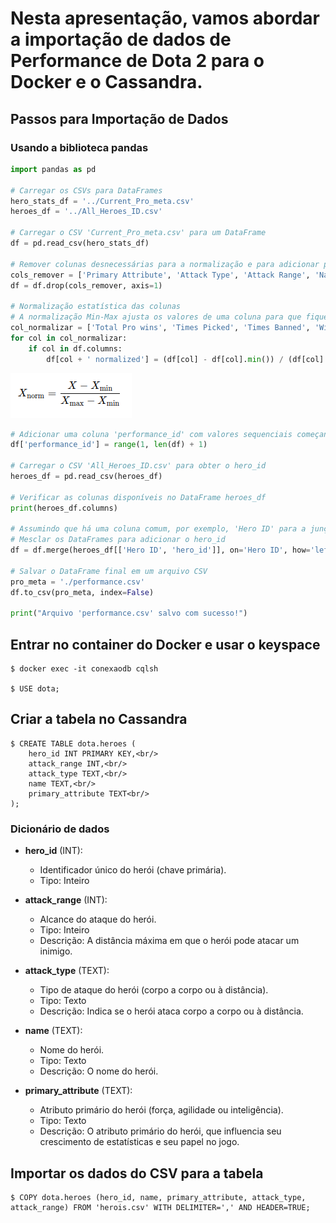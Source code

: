 # Nesta apresentação, vamos abordar a importação de dados de Performance de Dota 2 para o Docker e o Cassandra.

## Passos para Importação de Dados

### Usando a biblioteca pandas
```python
import pandas as pd

# Carregar os CSVs para DataFrames
hero_stats_df = '../Current_Pro_meta.csv'
heroes_df = '../All_Heroes_ID.csv'

# Carregar o CSV 'Current_Pro_meta.csv' para um DataFrame
df = pd.read_csv(hero_stats_df)

# Remover colunas desnecessárias para a normalização e para adicionar performance_id e hero_id
cols_remover = ['Primary Attribute', 'Attack Type', 'Attack Range', 'Name', 'Roles']
df = df.drop(cols_remover, axis=1)

# Normalização estatística das colunas
# A normalização Min-Max ajusta os valores de uma coluna para que fiquem em uma escala entre 0 e 1.
col_normalizar = ['Total Pro wins', 'Times Picked', 'Times Banned', 'Win Rate']
for col in col_normalizar:
    if col in df.columns:
        df[col + ' normalized'] = (df[col] - df[col].min()) / (df[col].max() - df[col].min())


```
![Gráfico de Performance dos Heróis](formula_normalizacao.png)


```python
# Adicionar uma coluna 'performance_id' com valores sequenciais começando em 1
df['performance_id'] = range(1, len(df) + 1)

# Carregar o CSV 'All_Heroes_ID.csv' para obter o hero_id
heroes_df = pd.read_csv(heroes_df)

# Verificar as colunas disponíveis no DataFrame heroes_df
print(heroes_df.columns)

# Assumindo que há uma coluna comum, por exemplo, 'Hero ID' para a junção
# Mesclar os DataFrames para adicionar o hero_id
df = df.merge(heroes_df[['Hero ID', 'hero_id']], on='Hero ID', how='left')

# Salvar o DataFrame final em um arquivo CSV
pro_meta = './performance.csv'
df.to_csv(pro_meta, index=False)

print("Arquivo 'performance.csv' salvo com sucesso!")

```


## Entrar no container do Docker e usar o keyspace

```
$ docker exec -it conexaodb cqlsh

$ USE dota;

```

## Criar a tabela no Cassandra
``` 
$ CREATE TABLE dota.heroes (
    hero_id INT PRIMARY KEY,<br/>
    attack_range INT,<br/>
    attack_type TEXT,<br/>
    name TEXT,<br/>
    primary_attribute TEXT<br/>
);
 ```

 ### Dicionário de dados

- **hero_id** (INT):
  - Identificador único do herói (chave primária).
  - Tipo: Inteiro

- **attack_range** (INT):
  - Alcance do ataque do herói.
  - Tipo: Inteiro
  - Descrição: A distância máxima em que o herói pode atacar um inimigo.

- **attack_type** (TEXT):
  - Tipo de ataque do herói (corpo a corpo ou à distância).
  - Tipo: Texto
  - Descrição: Indica se o herói ataca corpo a corpo ou à distância.

- **name** (TEXT):
  - Nome do herói.
  - Tipo: Texto
  - Descrição: O nome do herói.

- **primary_attribute** (TEXT):
  - Atributo primário do herói (força, agilidade ou inteligência).
  - Tipo: Texto
  - Descrição: O atributo primário do herói, que influencia seu crescimento de estatísticas e seu papel no jogo.


## Importar os dados do CSV para a tabela

```
$ COPY dota.heroes (hero_id, name, primary_attribute, attack_type, attack_range) FROM 'herois.csv' WITH DELIMITER=',' AND HEADER=TRUE;

```

